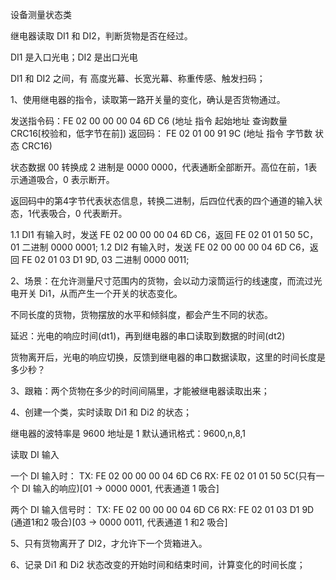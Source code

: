 设备测量状态类


继电器读取 DI1 和 DI2，判断货物是否在经过。


DI1 是入口光电；DI2 是出口光电


DI1 和 DI2 之间，有 高度光幕、长宽光幕、称重传感、触发扫码；


1、使用继电器的指令，读取第一路开关量的变化，确认是否货物通过。

发送指令码：FE 02 00 00 00 04 6D C6 
(地址 指令 起始地址 查询数量 CRC16[校验和，低字节在前])
返回码： FE 02 01 00 91 9C
(地址 指令 字节数 状态 CRC16)

状态数据 00 转换成 2 进制是 0000 0000，代表通断全部断开。高位在前，1表示通道吸合，0 表示断开。


返回码中的第4字节代表状态信息，转换二进制，后四位代表的四个通道的输入状态，1代表吸合，0 代表断开。

1.1 DI1 有输入时，发送 FE 02 00 00 00 04 6D C6，返回 FE 02 01 01 50 5C，01 二进制 0000 0001;
1.2 DI2 有输入时，发送 FE 02 00 00 00 04 6D C6，返回 FE 02 01 03 D1 9D, 03 二进制 0000 0011;

2、场景：在允许测量尺寸范围内的货物，会以动力滚筒运行的线速度，而流过光电开关 Di1，从而产生一个开关的状态变化。

不同长度的货物，货物摆放的水平和倾斜度，都会产生不同的状态。


延迟：光电的响应时间(dt1)，再到继电器的串口读取到数据的时间(dt2)

货物离开后，光电的响应切换，反馈到继电器的串口数据读取，这里的时间长度是多少秒？


3、跟箱：两个货物在多少的时间间隔里，才能被继电器读取出来；


4、创建一个类，实时读取 Di1 和 Di2 的状态；


继电器的波特率是 9600
地址是 1
默认通讯格式：9600,n,8,1



读取 DI 输入

一个 DI 输入时：
TX: FE 02 00 00 00 04 6D C6 
RX: FE 02 01 01 50 5C(只有一个 DI 输入的响应)[01 -> 0000 0001, 代表通道 1 吸合]

两个 DI 输入信号时：
TX: FE 02 00 00 00 04 6D C6 
RX: FE 02 01 03 D1 9D  (通道1和2 吸合)[03 -> 0000 0011, 代表通道 1 和2 吸合]


5、只有货物离开了 DI2，才允许下一个货箱进入。

 

6、记录 Di1 和 Di2 状态改变的开始时间和结束时间，计算变化的时间长度；
